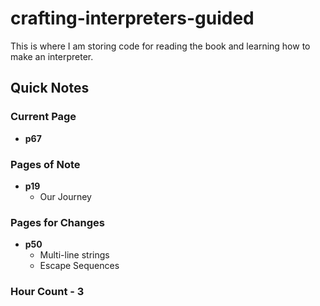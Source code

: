 # crafting-interpreters-guided
This is where I am storing code for reading the book and learning how to make an interpreter.

## Quick Notes
### Current Page
- **p67**
### Pages of Note
- **p19**
  - Our Journey
### Pages for Changes
- **p50**
  - Multi-line strings
  - Escape Sequences
### Hour Count - 3 